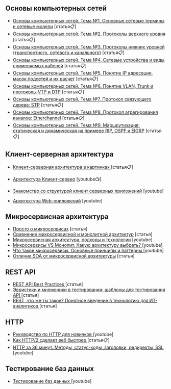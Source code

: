 
## Основы компьютерных сетей
 - [Основы компьютерных сетей. Тема №1. Основные сетевые термины и сетевые модели](https://habr.com/ru/post/307252/) [статья📋]
 - [Основы компьютерных сетей. Тема №2. Протоколы верхнего уровня](https://habrahabr.ru/post/307714/) [статья📋]
 - [Основы компьютерных сетей. Тема №3. Протоколы нижних уровней (транспортного, сетевого и канального)](https://habr.com/ru/post/308636/) [статья📋]
 - [Основы компьютерных сетей. Тема №4. Сетевые устройства и виды применяемых кабелей](https://habr.com/ru/post/312340/) [статья📋]
 - [Основы компьютерных сетей. Тема №5. Понятие IP адресации, масок подсетей и их расчет](https://habr.com/ru/post/314484/) [статья📋]
 - [Основы компьютерных сетей. Тема №6. Понятие VLAN, Trunk и протоколы VTP и DTP](https://habr.com/ru/post/319080/) [статья📋]
 - [Основы компьютерных сетей. Тема №7. Протокол связующего дерева: STP](https://habr.com/ru/post/321132/) [статья📋]
- [Основы компьютерных сетей. Тема №8. Протокол агрегирования каналов: Etherchannel](https://habr.com/ru/post/334778/) [статья📋]
- [Основы компьютерных сетей. Тема №9. Маршрутизация: статическая и динамическая на примере RIP, OSPF и EIGRP](https://habr.com/ru/post/335090/) [статья📋]
## Клиент-серверная архитектура

 - [Клиент-серверная архитектура в картинках
](https://habr.com/ru/post/495698/) [статья📋]
 - [Архитектура Клиент-сервер](https://www.youtube.com/watch?v=RBml4tRP500&t=1370s) [youtube📺]

 - [Знакомство со структурой клиент серверных приложений](https://www.youtube.com/watch?v=RL_aSbRzHFs) [youtube]

 - [Архитектура Web-приложений](https://www.youtube.com/watch?v=9mZmc6a0tmM&t=721s) [youtube]
 
## Микросервисная архитектура
 - [Просто о микросервисах](https://habr.com/ru/company/raiffeisenbank/blog/346380/) [статья]
 - [Сравнение микросервисной и монолитной архитектур](https://www.atlassian.com/ru/microservices/microservices-architecture/microservices-vs-monolith) [статья]
 - [Микросервисная архитектура, подходы и технологии](https://www.youtube.com/watch?v=FF-GZ7iipwc) [youtube]
  - [Микросервисы VS Монолит. Какую архитектуру выбрать?
](https://www.youtube.com/watch?v=PmIrrFqOfn8) [youtube]
 - [Что такое микросервисы. Основные принципы и паттерны
](https://www.youtube.com/watch?v=uKtRSmO8ALk) [youtube]
 - [Отличие SOA от микросервисной архитектуры](https://microarch.ru/blog/soa-vs-msa) [статья]



## REST API
 - [REST API Best Practices
](https://habr.com/ru/post/351890/) [статья]
 - [Эвристики и мнемоники в тестировании: шаблоны для тестирования API
](https://dou.ua/lenta/columns/testing-heuristics-mnemonics-2/?from=similar_posts) [статья]
 - [REST, что же ты такое? Понятное введение в технологию для ИТ-аналитиков
](https://habr.com/ru/post/590679/) [статья]
## HTTP 
 - [Руководство по HTTP для новичков
](https://www.youtube.com/watch?v=iS-D5jZ_c24&t=4s) [youtube]
 - [Как HTTP/2 сделает веб быстрее
](https://habr.com/ru/company/nix/blog/304518/) [статья📋]
 - [HTTP за 36 минут. Методы, статус-коды, заголовки, редиректы, SSL
](https://www.youtube.com/watch?v=PpdQQjPS0MA&t=11s) [youtube]



## Тестирование баз данных 
 - [Тестирование баз данных
](https://www.youtube.com/watch?v=RTKYr-AJ3KQ&t=1900s) [youtube]

